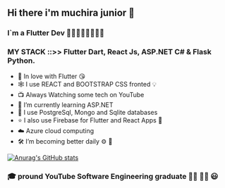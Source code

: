 ## Hi there i'm muchira junior 👋
### I`m a Flutter Dev 💙💙💙💙💙💙💙💙

### MY STACK ::>> Flutter Dart, React Js, ASP.NET C# & Flask Python.

- 💝 In love with Flutter 😘
- 🕸️ I use REACT and BOOTSTRAP CSS fronted 💡
- 📺 Always Watching some tech on YouTube
- 🌱 I’m currently learning ASP.NET 
- 🎉 I use PostgreSql, Mongo and Sqlite databases
- ⭐ I also use Firebase for Flutter and React Apps 🎈
- ☁️ Azure cloud computing 
- 🛠️ I’m  becoming better daily ⚙️ 🦾

[![Anurag's GitHub stats](https://github-readme-stats.vercel.app/api?username=muchirajunior&theme=radical)](https://github.com/anuraghazra/github-readme-stats)

### :mortar_board: pround YouTube Software Engineering graduate :student: :man_factory_worker: :smiley:
